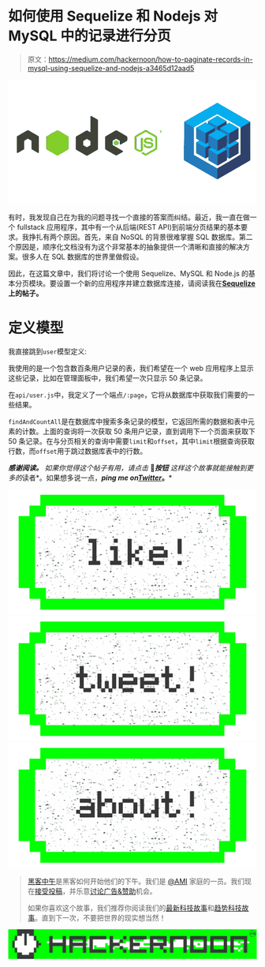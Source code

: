 # 如何使用 Sequelize 和 Nodejs 对 MySQL 中的记录进行分页

> 原文：<https://medium.com/hackernoon/how-to-paginate-records-in-mysql-using-sequelize-and-nodejs-a3465d12aad5>

![](img/ba60c7ec1c1cd14189a433d27302467f.png)

有时，我发现自己在为我的问题寻找一个直接的答案而纠结。最近，我一直在做一个 fullstack 应用程序，其中有一个从后端(REST API)到前端分页结果的基本要求。我挣扎有两个原因。首先，来自 NoSQL 的背景很难掌握 SQL 数据库。第二个原因是，顺序化文档没有为这个非常基本的抽象提供一个清晰和直接的解决方案。很多人在 SQL 数据库的世界里做假设。

因此，在这篇文章中，我们将讨论一个使用 Sequelize、MySQL 和 Node.js 的基本分页模块。要设置一个新的应用程序并建立数据库连接，请阅读我在[**Sequelize**](https://hackernoon.com/getting-started-with-sequelize-for-nodejs-applications-2854c58ffb8c)**上的帖子。**

# 定义模型

我直接跳到`user`模型定义:

我使用的是一个包含数百条用户记录的表，我们希望在一个 web 应用程序上显示这些记录，比如在管理面板中，我们希望一次只显示 50 条记录。

在`api/user.js`中，我定义了一个端点`/:page`，它将从数据库中获取我们需要的一些结果。

`findAndCountAll`是在数据库中搜索多条记录的模型，它返回所需的数据和表中元素的计数。上面的查询将一次获取 50 条用户记录，直到调用下一个页面来获取下 50 条记录。在与分页相关的查询中需要`limit`和`offset`，其中`limit`根据查询获取行数，而`offset`用于跳过数据库表中的行数。

***感谢阅读。*** *如果你觉得这个帖子有用，请点击* **💚*按钮*** *这样这个故事就能接触到更多的*读者*。如果想多说一点，****ping me on***[***Twitter***](https://twitter.com/amanhimself)***。***

[![](img/50ef4044ecd4e250b5d50f368b775d38.png)](http://bit.ly/HackernoonFB)[![](img/979d9a46439d5aebbdcdca574e21dc81.png)](https://goo.gl/k7XYbx)[![](img/2930ba6bd2c12218fdbbf7e02c8746ff.png)](https://goo.gl/4ofytp)

> [黑客中午](http://bit.ly/Hackernoon)是黑客如何开始他们的下午。我们是 [@AMI](http://bit.ly/atAMIatAMI) 家庭的一员。我们现在[接受投稿](http://bit.ly/hackernoonsubmission)，并乐意[讨论广告&赞助](mailto:partners@amipublications.com)机会。
> 
> 如果你喜欢这个故事，我们推荐你阅读我们的[最新科技故事](http://bit.ly/hackernoonlatestt)和[趋势科技故事](https://hackernoon.com/trending)。直到下一次，不要把世界的现实想当然！

![](img/be0ca55ba73a573dce11effb2ee80d56.png)